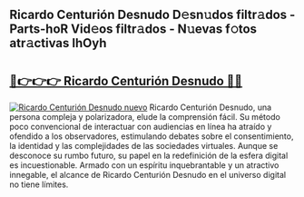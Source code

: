 ## Ricardo Centurión Desnudo D𝚎sn𝚞dos filtr𝚊dos - Parts-hoR Vid𝚎os filtr𝚊dos - N𝚞evas f𝚘tos atr𝚊ctivas lhOyh

# <h2><a href="http://mb9vfk.tromn.icu/?c=Ricardo+Centuri%c3%b3n+Desnudo">🔗👉👉👉 Ricardo Centurión Desnudo 🔗🔗</a></h2>

[![Ricardo Centurión Desnudo nuevo](https://i.imgur.com/pEAQMta.gif)](http://mb9vfk.tromn.icu/?c=Ricardo+Centuri%c3%b3n+Desnudo)
Ricardo Centurión Desnudo, una persona compleja y polarizadora, elude la comprensión fácil. Su método poco convencional de interactuar con audiencias en línea ha atraído y ofendido a los observadores, estimulando debates sobre el consentimiento, la identidad y las complejidades de las sociedades virtuales. Aunque se desconoce su rumbo futuro, su papel en la redefinición de la esfera digital es incuestionable. Armado con un espíritu inquebrantable y un atractivo innegable, el alcance de Ricardo Centurión Desnudo en el universo digital no tiene límites.
